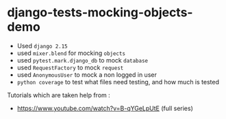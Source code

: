 # django-tests-mocking-objects-demo
- Used `django 2.15`
- used `mixer.blend` for mocking `objects`
- used `pytest.mark.django_db` to mock `database`
- used `RequestFactory` to mock `request`
- used `AnonymousUser` to mock a non logged in user
- `python coverage` to test what files need testing, and how much is tested

Tutorials which are taken help from : 
- https://www.youtube.com/watch?v=B-qYGeLpUtE (full series)
